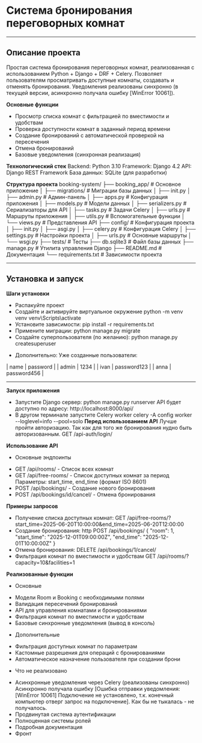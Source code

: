 # Система бронирования переговорных комнат
--------------
## Описание проекта

Простая система бронирования переговорных комнат, реализованная с использованием Python + Django + DRF + Celery. Позволяет пользователям просматривать доступные комнаты, создавать и отменять бронирования. Уведомления реализованы синхронно (в текущей версии, асинхронно получала ошибку [WinError 10061]).

**Основные функции** 
- Просмотр списка комнат с фильтрацией по вместимости и удобствам
- Проверка доступности комнат в заданный период времени
- Создание бронирований с автоматической проверкой на пересечения
- Отмена бронирований
- Базовые уведомления (синхронная реализация)

**Технологический стек**
Backend: Python 3.10
Framework: Django 4.2
API: Django REST Framework
База данных: SQLite (для разработки)

**Структура проекта**
booking-system/
├── booking_app/          # Основное приложение
│   ├── migrations/       # Миграции базы данных
│   ├── init.py
│   ├── admin.py          # Админ-панель
│   ├── apps.py           # Конфигурация приложения
│   ├── models.py         # Модели данных
│   ├── serializers.py    # Сериализаторы для API
│   ├── tasks.py          # Задачи Celery
│   ├── urls.py           # Маршруты приложения
│   ├── utils.py          # Вспомогательные функции
│   └── views.py          # Представления API
├── config/               # Конфигурация проекта
│   ├── init.py
│   ├── asgi.py
│   ├── celery.py         # Конфигурация Celery
│   ├── settings.py       # Настройки проекта
│   ├── urls.py           # Основные маршруты
│   └── wsgi.py
├── tests/                # Тесты 
├── db.sqlite3            # Файл базы данных
├── manage.py             # Утилита управления Django
├── README.md             # Документация
└── requirements.txt      # Зависимости проекта

--------------
## Установка и запуск

**Шаги установки**
- Распакуйте проект
- Создайте и активируйте виртуальное окружение
    python -m venv venv
    venv\Scripts\activate     
- Установите зависимости:
    pip install -r requirements.txt
- Примените миграции:
    python manage.py migrate
- Создайте суперпользователя (по желанию):
    python manage.py createsuperuser

* Дополнительно:
Уже созданные пользователи:

|   name   |   password   |
|   admin  |     1234     |
|   ivan   |  password123 |
|   anna   |  password456 |

--------------
**Запуск приложения**
- Запустите Django сервер:
    python manage.py runserver
    API будет доступно по адресу: http://localhost:8000/api/
- В другом терминале запустите Celery worker
    celery -A config worker --loglevel=info --pool=solo
**Перед использованием API**
Лучше пройти авторизацию. Так как для того же бронирования нудно быть авторизованным. 
GET /api-auth/login/

**Использование API**
* Основные эндпоинты
- GET /api/rooms/ - Список всех комнат
- GET /api/free-rooms/ - Список доступных комнат за период
Параметры: start_time, end_time (формат ISO 8601)
- POST /api/bookings/ - Создание нового бронирования
- POST /api/bookings/id/cancel/ - Отмена бронирования

**Примеры запросов**
- Получение списка доступных комнат:
GET /api/free-rooms/?start_time=2025-06-20T10:00:00&end_time=2025-06-20T12:00:00
- Создание бронирования:
http
POST /api/bookings/
{
    "room": 1,
    "start_time": "2025-12-01T09:00:00Z",
    "end_time": "2025-12-01T10:00:00Z"
}
- Отмена бронирования:
DELETE /api/bookings/1/cancel/
- Фильтрация комнат по вместимости и удобствам
GET /api/rooms/?capacity=10&facilities=1

**Реализованные функции**
* Основные
- Модели Room и Booking с необходимыми полями
- Валидация пересечений бронирований
- API для управления комнатами и бронированиями
- Фильтрация комнат по вместимости и удобствам 
- Базовые синхронные уведомления (вывод в консоль)

* Дополнительные
- Фильтрация доступных комнат по параметрам
- Кастомные разрешения для операций с бронированиями
- Автоматическое назначение пользователя при создании брони

* Что не реализовано
- Асинхронные уведомления через Celery (реализованы синхронно)
Асинхронно получала ошибку [Ошибка отправки уведомления: [WinError 10061] Подключение не установлено, т.к. конечный компьютер отверг запрос на подключение]. Как бы не тыкалась - не получалось.
- Продвинутая система аутентификации
- Полноценная системы ролей
- Подробная документация
- Фронт